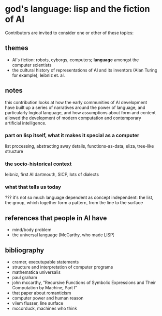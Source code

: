 # god's language: lisp and the fiction of AI

Contributors are invited to consider one or other of these topics:

## themes

- AI's fiction: robots, cyborgs, computers; **language** amongst the computer scientists
- the cultural history of representations of AI and its inventors (Alan Turing for example); leibniz et. al.

## notes

this contribution looks at how the early communities of AI development have built up a series of narratives around the power of language, and particularly logical language, and how assumptions about form and content allowed the development of modern computation and contemporary artificial intelligence.

### part on lisp itself, what it makes it special as a computer

list processing, abstracting away details, functions-as-data, eliza, tree-like structure

### the socio-historical context

leibniz, first AI dartmouth, SICP, lots of dialects

### what that tells us today

??? it's not so much language dependent as concept independent: the list, the group, which together form a pattern, from the line to the surface

## references that people in AI have

- mind/body problem
- the universal language (McCarthy, who made LISP)

## bibliography

- cramer, executupable statements
- structure and interpretation of computer programs
- mathematica universalis
- paul graham
- john mccarthy, "Recursive Functions of Symbolic Expressions and Their Computation by Machine, Part I"
- that paper about romanticism
- computer power and human reason
- vilem flusser, line surface
- mccorduck, machines who think
